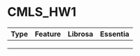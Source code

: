 # CMLS_HW1
| Type | Feature | Librosa | Essentia |   
|------|---------|---------|----------|
|      |         |         |          |   
|      |         |         |          |   
|      |         |         |          |   
